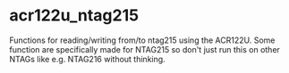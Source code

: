 # acr122u_ntag215
Functions for reading/writing from/to ntag215 using the ACR122U. Some function are specifically made for NTAG215 so don't just run this on other NTAGs like e.g. NTAG216 without thinking.
